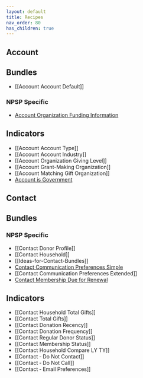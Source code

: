 ```yaml
---
layout: default
title: Recipes
nav_order: 80
has_children: true
---
```



## Account 
## Bundles
* [[Account Account Default]]

### NPSP Specific
* [Account Organization Funding Information](/account/bundle-account-organization-funding)

## Indicators
* [[Account Account Type]]
* [[Account Account Industry]]
* [[Account Organization Giving Level]]
* [[Account Grant-Making Organization]]
* [[Account Matching Gift Organization]]
* [Account is Government ](https://github.com/SFDO-Community/Salesforce-Indicators/wiki/Account-%E2%80%90-Is-Government)

## Contact
## Bundles

### NPSP Specific
* [[Contact Donor Profile]]
* [[Contact Household]]
* [[Ideas-for-Contact-Bundles]]
* [Contact Communication Preferences Simple](https://github.com/SFDO-Community/Salesforce-Indicators/wiki/Contact:-Contact-Preferences)
* [[Contact Communication Preferences Extended]]
* [Contact Membership Due for Renewal](contact/contact-membership-due-for-renewal.md)

## Indicators
* [[Contact Household Total Gifts]]
* [[Contact Total Gifts]]
* [[Contact Donation Recency]]
* [[Contact Donation Frequency]]
* [[Contact Regular Donor Status]]
* [[Contact Membership Status]]
* [[Contact Household Compare LY TY]]
* [[Contact ‐ Do Not Contact]]
* [[Contact ‐ Do Not Call]]
* [[Contact ‐ Email Preferences]]
